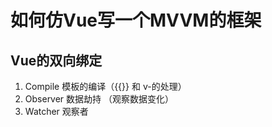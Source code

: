 # 如何仿Vue写一个MVVM的框架

## Vue的双向绑定
1. Compile 模板的编译（{{}} 和 v-的处理）
2. Observer 数据劫持 （观察数据变化）
3. Watcher 观察者 